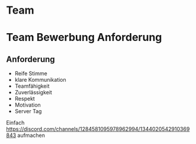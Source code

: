 # Team 
# Team Bewerbung Anforderung
## Anforderung
- Reife Stimme
- klare Kommunikation
- Teamfähigkeit
- Zuverlässigkeit
- Respekt
- Motivation
- Server Tag

Einfach https://discord.com/channels/1284581095978962994/1344020542910369843 aufmachen
